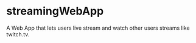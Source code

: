 # streamingWebApp
A Web App that lets users live stream and watch other users streams like twitch.tv.
